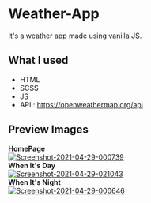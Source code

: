 # Weather-App
It's a weather app made using vanilla JS.
## What I used
* HTML
* SCSS
* JS
* API : https://openweathermap.org/api

## Preview Images
**HomePage**
<br>
<a href="https://ibb.co/phxhCGR"><img src="https://i.ibb.co/8Y0YFTd/Screenshot-2021-04-29-000739.png" alt="Screenshot-2021-04-29-000739" border="0"></a>
<br>
**When It's Day**
<br>
<a href="https://ibb.co/qnCyFkK"><img src="https://i.ibb.co/kyJH6Qj/Screenshot-2021-04-29-021043.png" alt="Screenshot-2021-04-29-021043" border="0"></a>
<br>
**When It's Night**
<br>
<a href="https://ibb.co/tMNrxkZ"><img src="https://i.ibb.co/nsVJnZ3/Screenshot-2021-04-29-000646.png" alt="Screenshot-2021-04-29-000646" border="0"></a>
